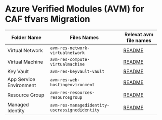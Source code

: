 # Azure Verified Modules (AVM) for CAF tfvars Migration

|Folder Name            | Files Names                                   | Relevat avm file names                                                                |
|---------------------------|--------------------------------------------------|------------------------------------------------------------------------------|
| Virtual Network           | `avm-res-network-virtualnetwork`                 | [README](https://github.com/Azure/terraform-azurerm-avm-res-network-virtualnetwork/blob/main/README.md) |
| Virtual Machine           | `avm-res-compute-virtualmachine`                 | [README](https://github.com/Azure/terraform-azurerm-avm-res-compute-virtualmachine/blob/main/README.md) |
| Key Vault                 | `avm-res-keyvault-vault`                         | [README](https://github.com/Azure/terraform-azurerm-avm-res-keyvault-vault/blob/main/README.md) |
| App Service Environment   | `avm-res-web-hostingenvironment`                 | [README](https://github.com/Azure/terraform-azurerm-avm-res-web-hostingenvironment/blob/main/README.md) |
| Resource Group            | `avm-res-resources-resourcegroup`                | [README](https://github.com/Azure/terraform-azurerm-avm-res-resources-resourcegroup/blob/main/README.md) |
| Managed Identity          | `avm-res-managedidentity-userassignedidentity`   | [README](https://github.com/Azure/terraform-azurerm-avm-res-managedidentity-userassignedidentity/blob/main/README.md) |


